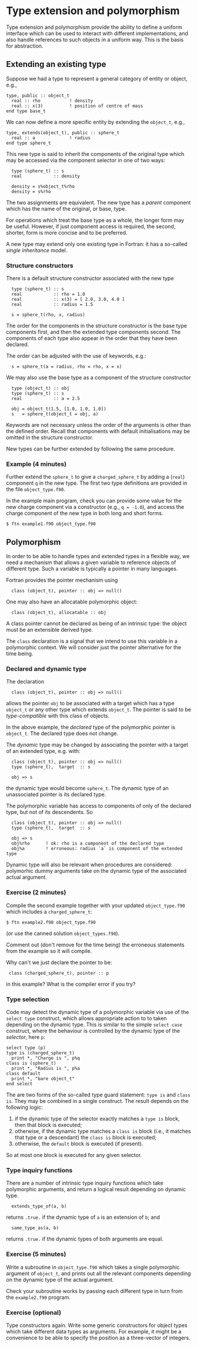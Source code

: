 # Type extension and polymorphism

Type extension and polymorphism provide the ability to define a uniform
interface which can be used to interact with different implementations,
and also handle references to such objects in a uniform way. This is the
basis for abstraction.

## Extending an existing type

Suppose we had a type to represent a general category of entity
or object, e.g.,
```
type, public :: object_t
  real :: rho           ! density
  real :: x(3)          ! position of centre of mass
end type base_t
```
We can now define a more specific entity by extending the `object_t`,
e.g.,
```
type, extends(object_t), public :: sphere_t
  real :: a             ! radius
end type sphere_t
```
This new type is said to inherit the components of the original type
which may be accessed via the component selector in one of two ways:
```
  type (sphere_t) :: s
  real            :: density

  density = s%object_t%rho
  density = s%rho
```
The two assignments are equivalent. The new type has a _parent_ component
which has the name of the original, or base, type.

For operations which treat the base type as a whole, the longer form
may be useful. However, if just component access is required, the
second, shorter, form is more concise and to be preferred.

A new type may extend only one existing type in Fortran:
it has a so-called _single inheritance_ model.


### Structure constructors

There is a default structure constructor associated with the new type
```
  type (sphere_t) :: s
  real            :: rho = 1.0
  real            :: x(3) = [ 2.0, 3.0, 4.0 ]
  real            :: radius = 1.5

  s = sphere_t(rho, x, radius)
```
The order for the components in the structure constructor is the base
type components first, and then the extended type components second.
The components of each type also appear in the order that they have
been declared.

The order can be adjusted with the use of keywords, e.g.:
```
  s = sphere_t(a = radius, rho = rho, x = x)
```
We may also use the base type as a component of the structure constructor
```
  type (object_t) :: obj
  type (sphere_t) :: s
  real            :: a = 2.5

  obj = object_t(1.5, [1.0, 1.0, 1.0])
  s   = sphere_t(object_t = obj, a)
```
Keywords are not necessary unless the order of the arguments is
other than the defined order. Recall that components with default
initialisations may be omitted in the structure constructor.

New types can be further extended by following the same procedure.

### Example (4 minutes)

Further extend the `sphere_t` to give a `charged_sphere_t` by adding
a (`real`) component `q` in the new type. The first two type
definitions are provided in the file `object_type.f90`.

In the example main program, check you can provide some value for the
new charge component via a constructor (e.g., `q = -1.0`), and access
the charge component of the new type in both long and short forms.
```
$ ftn example1.f90 object_type.f90
```


## Polymorphism

In order to be able to handle types and extended types in a flexible way,
we need a mechanism that allows a given variable to reference
objects of different type. Such a variable is typically a pointer
in many languages.

Fortran provides the pointer mechanism using
```
  class (object_t), pointer :: obj => null()
```
One may also have an allocatable polymorphic object:
```
  class (object_t), allocatable :: obj
```
A class pointer cannot be declared as being of an
intrinsic type: the object must be an extensible derived type.

The `class` declaration is a signal that we intend to use this variable
in a polymorphic context. We will consider just the pointer alternative
for the time being.


### Declared and dynamic type

The declaration
```
  class (object_t), pointer :: obj => null()
```
allows the pointer `obj` to be associated with a target which has a type
`object_t` or any other type which extends `object_t`. The pointer is
said to be _type-compatible_ with this class of objects.

In the above example, the _declared_ type of the polymorphic pointer is
`object_t`. The declared type does not change.

The _dynamic_ type may be changed by associating the pointer with a
target of an extended type, e.g. with:
```
  class (object_t), pointer :: obj => null()
  type (sphere_t),  target  :: s

  obj => s
```
the dynamic type would become `sphere_t`. The dynamic type of an
unassociated pointer is its declared type.

The polymorphic variable has access to components
of only of the declared type, but not of its descendents. So
```
  class (object_t), pointer :: obj => null()
  type (sphere_t),  target  :: s

  obj => s
  obj%rho      ! ok: rho is a component of the declared type
  obj%a        ! erroneous: radius `a` is component of the extended type
```

Dynamic type will also be relevant when procedures are considered:
polymorhic dummy arguments take on the dynamic type of the associated
actual argument.


### Exercise (2 minutes)

Compile the second example together with your updated `object_type.f90`
which includes a `charged_sphere_t`:
```
$ ftn example2.f90 object_type.f90
```
(or use the canned solution `object_types.f90`).

Comment out (don't remove for the time being) the erroneous statements
from the example so it will compile.

Why can't we just declare the pointer to be:
```
 class (charged_sphere_t), pointer :: p
```
in this example? What is the compiler error if you try?


### Type selection

Code may detect the dynamic type of a polymorphic variable via use
of the `select type` construct, which allows appropriate action to
to taken depending on the dynamic type. This is similar to the
simple `select case` construct, where the behaviour is controlled
by the dynamic type of the _selector_, here `p`:
```
select type (p)
type is (charged_sphere_t)
  print *, "Charge is ", p%q
class is (sphere_t)
  print *, "Radius is ", p%a
class default
  print *, "bare object_t"
end select
```
The are two forms of the so-called type guard statement: `type is` and
`class is`. They may be combined in a single construct. The result depends
on the following logic:
1. if the dynamic type of the selector exactly matches a `type is` block,
then that block is executed;
2. otherwise, if the dynamic type matches a `class is` block (i.e., it
matches that type or a descendant) the `class is` block is executed;
3. otherwise, the `default` block is executed (if present).

So at most one block is executed for any given selector.

### Type inquiry functions

There are a number of intrinsic type inquiry functions which take
polymorphic arguments, and return a logical result depending on
dynamic type.
```
  extends_type_of(a, b)
```
returns `.true.` if the dynamic type of `a` is an extension of `b`;
and
```
  same_type_as(a, b)
```
returns `.true.` if the dynamic types of both arguments are equal.


### Exercise (5 minutes)

Write a subroutine in `object_type.f90` which takes a single polymorphic
argument of `object_t`, and prints out all the relevant components
depending on the dynamic type of the actual argument.

Check your subroutine works by passing each different type in turn from
the `example2.f90` program.


### Exercise (optional)

Type constructors again. Write some generic constructors for object types
which take different data types as arguments. For example, it might be a
convenience to be able to specify the position as a three-vector of integers.
